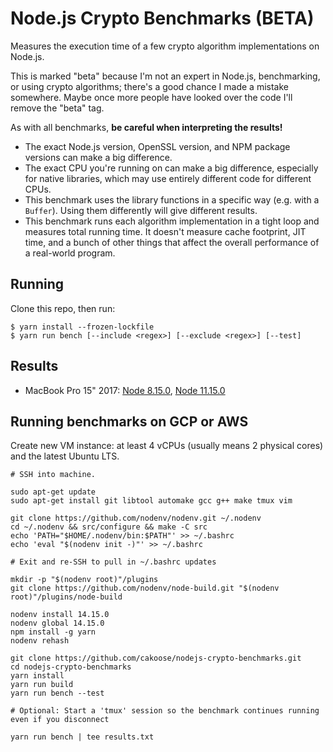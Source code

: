 # Node.js Crypto Benchmarks (BETA)

Measures the execution time of a few crypto algorithm implementations on Node.js.

This is marked "beta" because I'm not an expert in Node.js, benchmarking, or using crypto algorithms; there's a good chance I made a mistake somewhere.  Maybe once more people have looked over the code I'll remove the "beta" tag.

As with all benchmarks, **be careful when interpreting the results!**
- The exact Node.js version, OpenSSL version, and NPM package versions can make a big difference.
- The exact CPU you're running on can make a big difference, especially for native libraries, which may use entirely different code for different CPUs.
- This benchmark uses the library functions in a specific way (e.g. with a `Buffer`).  Using them differently will give different results.
- This benchmark runs each algorithm implementation in a tight loop and measures total running time.  It doesn't measure cache footprint, JIT time, and a bunch of other things that affect the overall performance of a real-world program.

## Running

Clone this repo, then run:

```
$ yarn install --frozen-lockfile
$ yarn run bench [--include <regex>] [--exclude <regex>] [--test]
```

## Results

- MacBook Pro 15" 2017: [Node 8.15.0](results/Node-8.15.0-MacBook-Pro-15-2017.txt), [Node 11.15.0](results/Node-11.15.0-MacBook-Pro-15-2017.txt)

## Running benchmarks on GCP or AWS

Create new VM instance: at least 4 vCPUs (usually means 2 physical cores) and the latest Ubuntu LTS.

```
# SSH into machine.

sudo apt-get update
sudo apt-get install git libtool automake gcc g++ make tmux vim

git clone https://github.com/nodenv/nodenv.git ~/.nodenv
cd ~/.nodenv && src/configure && make -C src
echo 'PATH="$HOME/.nodenv/bin:$PATH"' >> ~/.bashrc
echo 'eval "$(nodenv init -)"' >> ~/.bashrc

# Exit and re-SSH to pull in ~/.bashrc updates

mkdir -p "$(nodenv root)"/plugins
git clone https://github.com/nodenv/node-build.git "$(nodenv root)"/plugins/node-build

nodenv install 14.15.0
nodenv global 14.15.0
npm install -g yarn
nodenv rehash

git clone https://github.com/cakoose/nodejs-crypto-benchmarks.git
cd nodejs-crypto-benchmarks
yarn install
yarn run build
yarn run bench --test

# Optional: Start a 'tmux' session so the benchmark continues running even if you disconnect

yarn run bench | tee results.txt
```
